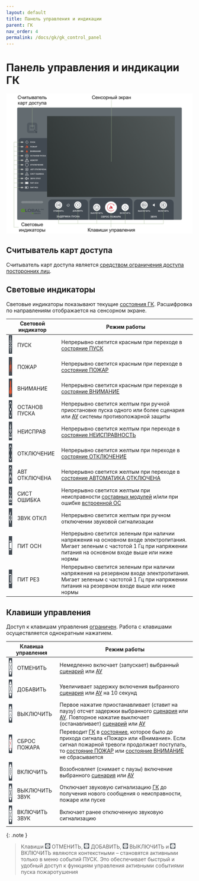 ```yaml
---
layout: default
title: Панель управления и индикации
parent: ГК
nav_order: 4
permalink: /docs/gk/gk_control_panel
---
```


# Панель управления и индикации ГК
<p align="center">
<img src="../../assets/images/gk_control_panel.png">
</p>

## Считыватель карт доступа
Считыватель карт доступа является [средством ограничения доступа посторонних лиц].

## Световые индикаторы
Световые индикаторы показывают текущие [состояния ГК]. Расшифровка по направлениям отображается на сенсорном экране.

<table> 
  <thead> 
    <tr> 
      <th style="text-align: center" colspan="2">Световой индикатор</th>
      <th style="text-align: center">Режим работы</th>
    </tr>
  </thead> 
  <tbody>
    <tr>
      <td id="световой_индикатор_гк_пуск" style="text-align: center"><img src="../../assets/icons/light_indicators/li_pusk.png" width="50" height="50"></td>
      <td style="text-align: left">ПУСК</td>
      <td style="text-align: left">Непрерывно светится красным при переходе в <a href="/gk_manual/docs/gk/gk_conditions#состояние_гк_пуск">состояние ПУСК</a></td>
    </tr>
    <tr>
      <td id="световой_индикатор_гк_пожар" style="text-align: center"><img src="../../assets/icons/light_indicators/li_pozhar.png" width="50" height="50"></td>
      <td style="text-align: left">ПОЖАР</td>
      <td style="text-align: left">Непрерывно светится красным при переходе в <a href="/gk_manual/docs/gk/gk_conditions#состояние_гк_пожар">состояние ПОЖАР</a></td>
    </tr>
    <tr>
      <td id="световой_индикатор_гк_внимание" style="text-align: center"><img src="../../assets/icons/light_indicators/li_vnimanie.png" width="50" height="50"></td>
      <td style="text-align: left">ВНИМАНИЕ</td>
      <td style="text-align: left">Непрерывно светится красным при переходе в <a href="/gk_manual/docs/gk/gk_conditions#состояние_гк_внимание">состояние ВНИМАНИЕ</a></td>
    </tr>
    <tr>
      <td id="световой_индикатор_гк_останов_пуска" style="text-align: center"><img src="../../assets/icons/light_indicators/li_ostanov_puska.png" width="50" height="50"></td>
      <td style="text-align: left">ОСТАНОВ ПУСКА</td>
      <td style="text-align: left">Непрерывно светится желтым при ручной приостановке пуска одного или более сценария или <a href="/gk_manual/docs/address_devices#адресные-устройства">АУ</a> системы противопожарной защиты</td>
    </tr>
    <tr>
      <td id="световой_индикатор_гк_неисправ" style="text-align: center"><img src="../../assets/icons/light_indicators/li_neispravnost.png" width="50" height="50"></td>
      <td style="text-align: left">НЕИСПРАВ</td>
      <td style="text-align: left">Непрерывно светится желтым при переходе в <a href="/gk_manual/docs/gk/gk_conditions#состояние_гк_неисправность">состояние НЕИСПРАВНОСТЬ</a></td>
    </tr>
    <tr>
      <td id="световой_индикатор_гк_отключение" style="text-align: center"><img src="../../assets/icons/light_indicators/li_otkluchenie.png" width="50" height="50"></td>
      <td style="text-align: left">ОТКЛЮЧЕНИЕ</td>
      <td style="text-align: left">Непрерывно светится желтым при переходе в <a href="/gk_manual/docs/gk/gk_conditions#состояние_гк_отключение">состояние ОТКЛЮЧЕНИЕ</a></td>
    </tr>
    <tr>
      <td id="световой_индикатор_гк_авт_отключена" style="text-align: center"><img src="../../assets/icons/light_indicators/li_avt_otkluchena.png" width="50" height="50"></td>
      <td style="text-align: left">АВТ ОТКЛЮЧЕНА</td>
      <td style="text-align: left">Непрерывно светится желтым при переходе в <a href="/gk_manual/docs/gk/gk_conditions#состояние_гк_автоматика_отключена">состояние АВТОМАТИКА ОТКЛЮЧЕНА</a></td>
    </tr>
    <tr>
      <td id="световой_индикатор_гк_сист_ошибка" style="text-align: center"><img src="../../assets/icons/light_indicators/li_sist_oshibka.png" width="50" height="50"></td>
      <td style="text-align: left">СИСТ ОШИБКА</td>
      <td style="text-align: left">Непрерывно светится желтым при неисправности <a href="/gk_manual/docs/composite_modules#составные-модули">составных модулей</a> и/или при ошибке <a href="/gk_manual/docs/global_os#global-os">встроенной ОС</a></td>
    </tr>
    <tr>
      <td id="световой_индикатор_гк_звук_откл" style="text-align: center"><img src="../../assets/icons/light_indicators/li_zvuk_otkl.png" width="50" height="50"></td>
      <td style="text-align: left">ЗВУК ОТКЛ</td>
      <td style="text-align: left">Непрерывно светится желтым при ручном отключении звуковой сигнализации</td>
    </tr>
    <tr>
      <td id="световой_индикатор_гк_пит_осн" style="text-align: center"><img src="../../assets/icons/light_indicators/li_pit_osn.png" width="50" height="50"></td>
      <td style="text-align: left">ПИТ ОСН</td>
      <td style="text-align: left">Непрерывно светится зеленым при наличии напряжения на основном входе электропитания. Мигает зеленым с частотой 1 Гц при напряжении питания на основном входе выше или ниже нормы</td> 
    </tr>
    <tr>
      <td id="световой_индикатор_гк_пит_рез" style="text-align: center"><img src="../../assets/icons/light_indicators/li_pit_rez.png" width="50" height="50"></td>
      <td style="text-align: left">ПИТ РЕЗ</td>
      <td style="text-align: left">Непрерывно светится зеленым при наличии напряжения на резервном входе электропитания. Мигает зеленым с частотой 1 Гц при напряжении питания на резервном входе выше или ниже нормы</td> 
    </tr>
  </tbody>
</table>

## Клавиши управления
Доступ к клавишам управления [ограничен]. Работа с клавишами осуществляется однократным нажатием. 

<table> 
  <thead> 
    <tr> 
      <th style="text-align: center" colspan="2">Клавиша управления</th>
      <th style="text-align: center">Режим работы</th>
    </tr>
  </thead> 
  <tbody>
    <tr>
      <td id="клавиша_гк_отменить" style="text-align: center"><img src="../../assets/icons/keys/k_otmenit.png" width="50" height="50"></td>
      <td style="text-align: left">ОТМЕНИТЬ</td>
      <td style="text-align: left">Немедленно включает (запускает) выбранный <a href="/gk_manual/docs/scenarios#сценарии">сценарий</a> или <a href="/gk_manual/docs/address_devices#адресные-устройства">АУ</a></td>
    </tr>
    <tr>
      <td id="клавиша_гк_добавить" style="text-align: center"><img src="../../assets/icons/keys/k_dobavit.png" width="50" height="50"></td>
      <td style="text-align: left">ДОБАВИТЬ</td>
      <td style="text-align: left">Увеличивает задержку включения выбранного <a href="/gk_manual/docs/scenarios#сценарии">сценария</a> или <a href="/gk_manual/docs/address_devices#адресные-устройства">АУ</a> на 10 секунд</td>
    </tr>
    <tr>
      <td id="клавиша_гк_выключить" style="text-align: center"><img src="../../assets/icons/keys/k_vyykluchit.png" width="50" height="50"></td>
      <td style="text-align: left">ВЫКЛЮЧИТЬ</td>
      <td style="text-align: left">Первое нажатие приостанавливает (ставит на паузу) отсчет задержки выбранного <a href="/gk_manual/docs/scenarios#сценарии">сценария</a> или <a href="/gk_manual/docs/address_devices#адресные-устройства">АУ</a>. Повторное нажатие выключает (останавливает) <a href="/gk_manual/docs/scenarios#сценарии">сценарий</a> или <a href="/gk_manual/docs/address_devices#адресные-устройства">АУ</a></td>
    </tr>
    <tr>
      <td id="клавиша_гк_сброс_пожара" style="text-align: center"><img src="../../assets/icons/keys/k_sbros_pozhara.png" width="50" height="50"></td>
      <td style="text-align: left">СБРОС ПОЖАРА</td>
      <td style="text-align: left">Переводит <a href="/gk_manual/docs/gk#гк">ГК</a> в <a href="/gk_manual/gk/gk_conditions#состояния-гк">состояние</a>, которое было до прихода сигнала «Пожар» или «Внимание». Если сигнал пожарной тревоги продолжает поступать, то <a href="/gk_manual/gk/gk_conditions#состояние_гк_пожар">состояние ПОЖАР</a> или <a href="/gk_manual/gk/gk_conditions#состояние_гк_внимание">состояние ВНИМАНИЕ</a> не сбрасывается</td>
    </tr>
    <tr>
      <td id="клавиша_гк_включить" style="text-align: center"><img src="../../assets/icons/keys/k_vkluchit.png" width="50" height="50"></td>
      <td style="text-align: left">ВКЛЮЧИТЬ</td>
      <td style="text-align: left">Возобновляет (снимает с паузы) включение выбранного <a href="/gk_manual/docs/scenarios#сценарии">сценария</a> или <a href="/gk_manual/docs/address_devices#адресные-устройства">АУ</a></td>
    </tr>
    <tr>
      <td id="клавиша_гк_выключить_звук" style="text-align: center"><img src="../../assets/icons/keys/k_vyykluchit_zvuk.png" width="50" height="50"></td>
      <td style="text-align: left">ВЫКЛЮЧИТЬ ЗВУК</td>
      <td style="text-align: left">Отключает звуковую сигнализацию <a href="/gk_manual/docs/gk#гк">ГК</a> до получения нового сообщения о неисправности, пожаре или пуске</td>
    </tr>
    <tr>
      <td id="клавиша_гк_включить_звук" style="text-align: center"><img src="../../assets/icons/keys/k_vkluchit_zvuk.png" width="50" height="50"></td>
      <td style="text-align: left">ВКЛЮЧИТЬ ЗВУК</td>
      <td style="text-align: left">Включает ранее отключенную звуковую сигнализацию</td>
    </tr>   
  </tbody>
</table>

{: .note }
> Клавиши <img src="../../assets/icons/keys/k_otmenit.png" width="14" height="14"> ОТМЕНИТЬ, <img src="../../assets/icons/keys/k_dobavit.png" width="14" height="14"> ДОБАВИТЬ, <img src="../../assets/icons/keys/k_vyykluchit.png" width="14" height="14"> ВЫКЛЮЧИТЬ и <img src="../../assets/icons/keys/k_vkluchit.png" width="14" height="14"> ВКЛЮЧИТЬ являются контекстными – становятся активными только в меню событий ПУСК. Это обеспечивает быстрый и удобный доступ к функциям управления активными событиями пуска пожаротушения

[средством ограничения доступа посторонних лиц]: /gk_manual/docs/global_system/acms#ограничение-доступа
[ограничен]: /gk_manual/docs/global_system/acms#ограничение-доступа
[состояния ГК]: /gk_manual/docs/gk/gk_conditions#состояния-гк
